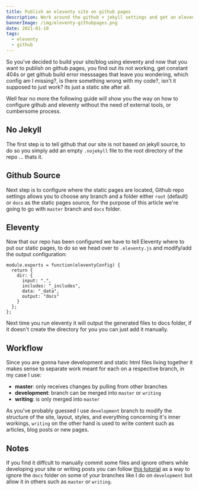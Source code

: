 ```yaml
---
title: Publish an eleventy site on github pages
description: Work around the github + jekyll settings and get an eleventy site up and running on githubpages
bannerImage: /img/eleventy-githubpages.png
date: 2021-01-10
tags:
  - eleventy
  - github
---
```


So you've decided to build your site/blog using eleventy and now that you want to publish on github pages, you find out its not working, get constant 404s or get github build error messsages that leave you wondering, which config am I missing?, is there something wrong with my code?, isn't it supposed to just work? its just a static site after all.

Well fear no more the following guide will show you the way on how to configure github and eleventy without the need of external tools, or cumbersome process.

## No Jekyll
The first step is to tell github that our site is not based on jekyll source, to do so you simply add an empty `.nojekyll` file to the root directory of the repo ... thats it.

## Github Source
Next step is to configure where the static pages are located, Github repo settings allows you to choose any branch and a folder either `root` (default) or `docs` as the static pages source, for the purpose of this article we're going to go with `master` branch and `docs` folder.

## Eleventy
Now that our repo has been configured we have to tell Eleventy where to put our static pages, to do so we head over to `.eleventy.js` and modify/add the output configuration:

``` javascript/6
module.exports = function(eleventyConfig) {
  return {
    dir: {
      input: ".",
      includes: "_includes",
      data: "_data",
      output: "docs"
    }
  };
};
```

Next time you run eleventy it will output the generated files to docs folder, if it doesn't create the directory for you you can just add it manually.

## Workflow
Since you are gonna have development and static html files living together it makes sense to separate work meant for each on a respective branch, in my case I use:

* **master**: only receives changes by pulling from other branches
* **development**: branch can be merged into `master` or `writing`
* **writing**:  is only merged into `master`

As you've probably guessed I use `development` branch to modify the structure of the site, layout, styles, and everything concerning it's inner workings, `writing` on the other hand is used to write content such as articles, blog posts or new pages.

## Notes
If you find it diffcult to manually commit some files and ignore others while developing your site or writing posts you can follow [this tutorial](https://gist.github.com/wizioo/c89847c7894ede628071) as a way to ignore the `docs` folder on some of your branches like I do on `development` but allow it in others such as `master` or `writing`.
